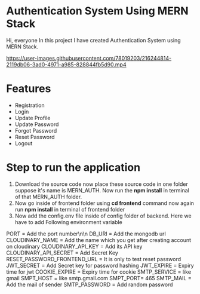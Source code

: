 # Authentication System Using MERN Stack

Hi, everyone In this project I have created Authentication System using MERN Stack. 


https://user-images.githubusercontent.com/78019203/216244814-2119db06-3ad0-4971-a985-828844fb5d90.mp4


# Features
- Registration
- Login
- Update Profile
- Update Password
- Forgot Password
- Reset Password
- Logout


# Step to run the application

1) Download the source code now place these source code in one folder suppose it's name is MERN_AUTH. Now run the **npm install** in terminal of that MERN_AUTH folder.
2)  Now go inside of frontend folder using **cd frontend** command now again run **npm install** in terminal of frontend folder
3) Now add the config.env file inside of config folder of backend. Here we have to add Following environment variable 
 
PORT =  Add the port number\n\n
DB_URI =  Add the mongodb url
CLOUDINARY_NAME = Add the name which you get after creating account on cloudinary
CLOUDINARY_API_KEY = Add its API key
CLOUDINARY_API_SECRET = Add Secret Key
RESET_PASSWORD_FRONTEND_URL = It is only to test reset password
JWT_SECRET = Add Secret key for password hashing
JWT_EXPIRE = Expiry time for jwt
COOKIE_EXPIRE = Expiry time for cookie
SMTP_SERVICE = like gmail
SMPT_HOST = like smtp.gmail.com
SMPT_PORT= 465
SMTP_MAIL = Add the mail of sender 
SMTP_PASSWORD = Add random password 
